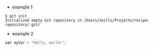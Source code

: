 - example 1
```
$ git init
Initialized empty Git repository in /Users/skills/Projects/recipe-repository/.git/
```
- example 2
``` javascript
var myVar = "Hello, world!";
```
